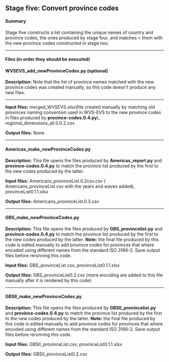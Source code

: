 ## Stage five: Convert province codes

#### Summary
Stage five constructs a list containing the unique names of country and province codes, the ones produced by stage four, and matches = them with the new province codes constructed in stage two.
***
#### Files (in order they should be executed)
#### WVSEVS_add_newProvinceCodes.py (optional)
__Description:__ Note that the list of province names matched with the new province codes was created manually, so this code doesn't produce any new files.
***
__Input files:__ merged_WVSEVS.xlsx(file created manually by matching old provinces naming convention used in WVS-EVS to the new province codes in files produced by **province-codes.0.4.py**), regional_dimensions_all.0.0.2.csv

__Output files:__ None
***
#### Americas_make_newProvinceCodes.py
__Description:__ This file opens the files produced by **Americas_report.py** and **province-codes.0.4.py** to match the province list produced by the first to the new codes produced by the latter.

__Input files:__ Americans_provinceList.0.2csv.csv ( Americans_provinceList.csv with the years and waves added), provinceList0.1.1.xlsx

__Output files:__ Americans_provinceList.0.3.csv
***
#### GBS_make_newProvinceCodes.py
__Description:__ This file opens the files produced by **GBS_provincelist.py** and **province-codes.0.4.py** to match the province list produced by the first to the new codes produced by the latter. **Note:** the final file produced by this code is edited manually to add province codes for provinces that where encoded using different names from the standard ISO 3166-2. Save output files before rerunning this code.

__Input files:__ GBS_provinceList.csv, provinceList0.1.1.xlsx

__Output files:__ GBS_provinceList0.2.csv (more encoding are added to this file manually after it is rendered by this code)
***
#### GBSII_make_newProvinceCodes.py
__Description:__ This file opens the files produced by **GBSII_provincelist.py** and **province-codes.0.4.py** to match the province list produced by the first to the new codes produced by the latter. **Note:** the final file produced by this code is edited manually to add province codes for provinces that where encoded using different names from the standard ISO 3166-2. Save output files before rerunning this code.

__Input files:__ GBSII_provinceList.csv, provinceList0.1.1.xlsx

__Output files:__ GBSII_provinceList0.2.csv

